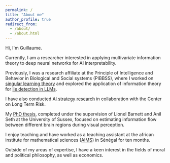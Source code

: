 ```yaml
---
permalink: /
title: "About me"
author_profile: true
redirect_from: 
  - /about/
  - /about.html
---
```


Hi, I'm Guillaume.

Currently, I am a researcher interested in applying multivariate information theory to deep neural networks for AI interpretability.

Previously, I was a research affiliate at the Principle of Intelligence and Behavior in Biological and Social systems (PIBBSS), where I worked on [singular learning theory](https://www.lesswrong.com/posts/JDrxA3vwZAKZfmShz/degeneracies-are-sticky-for-sgd) and explored the application of information theory for [lie detection in LLMs](https://scholar.google.com/citations?view_op=view_citation&hl=en&user=0QCJiNgAAAAJ&citation_for_view=0QCJiNgAAAAJ:7PzlFSSx8tAC).

I have also conducted [AI strategy research](https://forum.effectivealtruism.org/posts/Ne8ZS6iJJp7EpzztP/the-optimal-timing-of-spending-on-agi-safety-work-why-we) in collaboration with the Center on Long Term Risk.

My [PhD thesis](https://sussex.figshare.com/articles/thesis/Investigating_information_transfer_in_ECoG_time_series_during_visual_perception_Parametric_multivariate_Granger_causality_estimation_methods_and_applications_to_a_hierarchy_of_visually_responsive_ECoG_channels_in_humans_viewing_pictures/24347092?file=42759271), completed under the supervision of Lionel Barnett and Anil Seth at the University of Sussex, focused on estimating information flow between different brain regions during visual perception.

I enjoy teaching and have worked as a teaching assistant at the african institute for mathematical sciences ([AIMS](https://aims-senegal.org/)) in Sénégal for ten months.

Outside of my areas of expertise, I have a keen interest in the fields of moral and political philosophy, as well as economics.